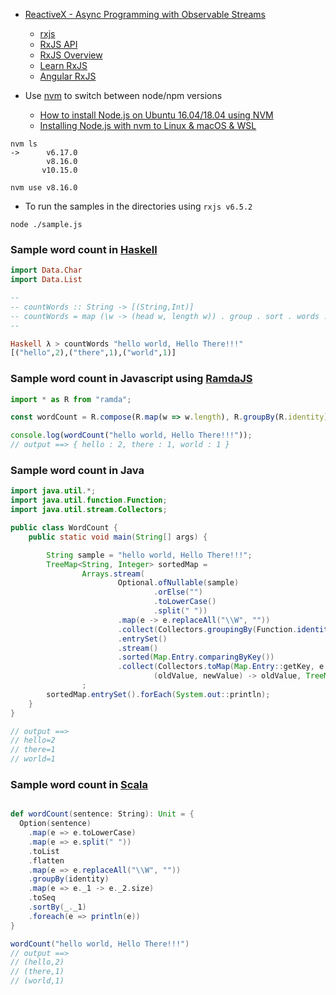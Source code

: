 - [ReactiveX - Async Programming with Observable Streams](http://reactivex.io/)
  - [rxjs](https://github.com/ReactiveX/rxjs)
  - [RxJS API](https://rxjs-dev.firebaseapp.com/api)
  - [RxJS Overview](https://rxjs-dev.firebaseapp.com/guide/overview)
  - [Learn RxJS](https://www.learnrxjs.io/)
  - [Angular RxJS](https://angular.io/guide/rx-library)

- Use [nvm](https://github.com/nvm-sh/nvm) to switch between node/npm versions
  - [How to install Node.js on Ubuntu 16.04/18.04 using NVM](https://hackernoon.com/how-to-install-node-js-on-ubuntu-16-04-18-04-using-nvm-node-version-manager-668a7166b854)
  - [Installing Node.js with nvm to Linux & macOS & WSL](https://gist.github.com/d2s/372b5943bce17b964a79)
```
nvm ls
->      v6.17.0
        v8.16.0
       v10.15.0
```

```
nvm use v8.16.0
```

- To run the samples in the directories using `rxjs v6.5.2`

```
node ./sample.js
```

### Sample word count in [Haskell](https://www.haskell.org/)
```haskell
import Data.Char
import Data.List

--
-- countWords :: String -> [(String,Int)]
-- countWords = map (\w -> (head w, length w)) . group . sort . words . filter (\x -> isAlphaNum x || isSpace x) . map toLower
--

Haskell λ > countWords "hello world, Hello There!!!"
[("hello",2),("there",1),("world",1)]
```

### Sample word count in Javascript using [RamdaJS](https://ramdajs.com/docs/#)
```javascript
import * as R from "ramda";

const wordCount = R.compose(R.map(w => w.length), R.groupBy(R.identity), R.sortBy(R.identity), R.map(R.replace(/\W/gi, "")), R.split(" "), R.toLower);

console.log(wordCount("hello world, Hello There!!!"));
// output ==> { hello : 2, there : 1, world : 1 }
```

### Sample word count in Java
```java
import java.util.*;
import java.util.function.Function;
import java.util.stream.Collectors;

public class WordCount {
    public static void main(String[] args) {

        String sample = "hello world, Hello There!!!";
        TreeMap<String, Integer> sortedMap =
                Arrays.stream(
                        Optional.ofNullable(sample)
                                .orElse("")
                                .toLowerCase()
                                .split(" "))
                        .map(e -> e.replaceAll("\\W", ""))
                        .collect(Collectors.groupingBy(Function.identity()))
                        .entrySet()
                        .stream()
                        .sorted(Map.Entry.comparingByKey())
                        .collect(Collectors.toMap(Map.Entry::getKey, e -> e.getValue().size(),
                                (oldValue, newValue) -> oldValue, TreeMap::new))
                ;
        sortedMap.entrySet().forEach(System.out::println);
    }
}

// output ==> 
// hello=2
// there=1
// world=1
```

### Sample word count in [Scala](https://www.scala-lang.org/)
```scala worksheet

def wordCount(sentence: String): Unit = {
  Option(sentence)
    .map(e => e.toLowerCase)
    .map(e => e.split(" "))
    .toList
    .flatten
    .map(e => e.replaceAll("\\W", ""))
    .groupBy(identity)
    .map(e => e._1 -> e._2.size)
    .toSeq
    .sortBy(_._1)
    .foreach(e => println(e))
}

wordCount("hello world, Hello There!!!")
// output ==>
// (hello,2)
// (there,1)
// (world,1)
```
